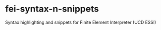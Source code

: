 fei-syntax-n-snippets
=====================

Syntax highlighting and snippets for Finite Element Interpreter (UCD ESSI) 
